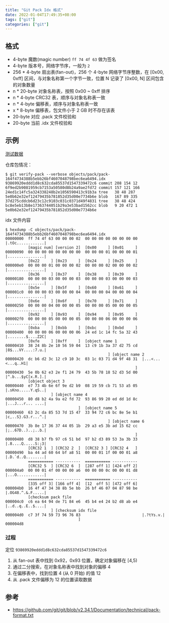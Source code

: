 ```yaml
---
title: "Git Pack Idx 格式"
date: 2022-01-04T17:49:35+08:00
tags: ["git"]
categories: ["git"]
---
```


## 格式

- 4-byte 魔数(magic number) `ff 74 4f 63` 做为签名
- 4-byte 版本号，网络字节序，一般为 `2`
- 256 * 4-byte 扇出表(fan-out)，256 个 4-byte 网络字节序整数，在 [0x00, 0xff] 区间，与对象名称第一个字节一致，位置 N 记录了 [0x00, N] 区间包含的对象数量
- n * 20-byte 对象名称表，按照 0x00 ~ 0xff 排序
- n * 4-byte CRC32 表，顺序与对象名称表一致
- n * 4-byte 偏移表，顺序与对象名称表一致
- x * 8-byte 偏移表，包文件小于 2 GB 时不存在该表
- 20-byte 对应 .pack 文件校验和
- 20-byte 当前 .idx 文件校验和

## 示例

[测试数据](/files/git-pack-format.git.tar.gz)

仓库包情况：

```text
$ git verify-pack --verbose objects/pack/pack-164f4734388b5ebb26bf4607048798bec6ea6494.idx
93869920eddd1d8c632cda85537d1547339472c6 commit 208 154 12
6f9ed2b9081959cb7153a50580d8b24a9ae2fd72 commit 157 121 166
24ed1c14fc5a324338248b2e1056590413c91b3a tree   38 48 287
5e0b62e32ef12479435b781852d35d00e7734b6e blob   167 89 335
37d275cddcb6d23c12c9103c031c0371d49f4831 tree   38 48 424
bc8e5eb13b8e17363744051b29a3e53bad1562cc blob   9 20 472 1 5e0b62e32ef12479435b781852d35d00e7734b6e
```


idx 文件内容

```text
$ hexdump -C objects/pack/pack-164f4734388b5ebb26bf4607048798bec6ea6494.idx
00000000  ff 74 4f 63 00 00 00 02  00 00 00 00 00 00 00 00  |.tOc............|
          [magic num] [version 2]  [0x00     ] [0x01     ]
00000090  00 00 00 00 00 00 00 00  00 00 00 01 00 00 00 01  |................|
          [0x22     ] [0x23     ]  [0x24     ] [0x25     ]
000000e0  00 00 00 01 00 00 00 02  00 00 00 02 00 00 00 02  |................|
          [0x36     ] [0x37     ]  [0x38     ] [0x39     ]
00000180  00 00 00 03 00 00 00 03  00 00 00 03 00 00 00 03  |................|
          [0x5e     ] [0x5f     ]  [0x60     ] [0x61     ]
000001c0  00 00 00 03 00 00 00 04  00 00 00 04 00 00 00 04  |................|
          [0x6e     ] [0x6f     ]  [0x70     ] [0x71     ]
00000250  00 00 00 04 00 00 00 05  00 00 00 05 00 00 00 05  |................|
          [0x92     ] [0x93     ]  [0x94     ] [0x95     ]
000002f0  00 00 00 05 00 00 00 05  00 00 00 06 00 00 00 06  |................|
          [0xba     ] [0xbb     ]  [0xbc     ] [0xbd     ]
00000400  00 00 00 06 00 00 00 06  24 ed 1c 14 fc 5a 32 43  |........$....Z2C|
          [0xfe     ] [0xff     ]  [object name 1
00000410  38 24 8b 2e 10 56 59 04  13 c9 1b 3a 37 d2 75 cd  |8$...VY....:7.u.|
                                             ] [object name 2
00000420  dc b6 d2 3c 12 c9 10 3c  03 1c 03 71 d4 9f 48 31  |...<...<...q..H1|
                                                         ]
00000430  5e 0b 62 e3 2e f1 24 79  43 5b 78 18 52 d3 5d 00  |^.b...$yC[x.R.].|
          [object object 3
00000440  e7 73 4b 6e 6f 9e d2 b9  08 19 59 cb 71 53 a5 05  |.sKno.....Y.qS..|
                    ] [object name 4
00000450  80 d8 b2 4a 9a e2 fd 72  93 86 99 20 ed dd 1d 8c  |...J...r... ....|
                                ]  [object name 5
00000460  63 2c da 85 53 7d 15 47  33 94 72 c6 bc 8e 5e b1  |c,..S}.G3.r...^.|
                                             ] [object name 6
00000470  3b 8e 17 36 37 44 05 1b  29 a3 e5 3b ad 15 62 cc  |;..67D..)..;..b.|
                                                         ]
00000480  d8 38 b7 fb 97 c6 51 bd  97 b2 d3 89 53 3a 3b 33  |.8....Q.....S:;3|
          [CRC32 1  ] [CRC32 2  ]  [CRC32 3 ] [CRC32 4   ] 
00000490  ba 44 ad 60 64 bf a8 51  00 00 01 1f 00 00 01 a8  |.D.`d..Q........|
          =========== -----------  =========== -----------
          [CRC32 5  ] [CRC32 6  ]  [287 off 1] [424 off 2]
000004a0  00 00 01 4f 00 00 00 a6  00 00 00 0c 00 00 01 d8  |...O............|
          =========== -----------  =========== -----------
          [335 off 3] [166 off 4]  [12  off 5] [472 off 6]
000004b0  16 4f 47 34 38 8b 5e bb  26 bf 46 07 04 87 98 be  |.OG48.^.&.F.....|
          [checksum pack file
000004c0  c6 ea 64 94 de 71 84 e6  45 b4 e4 24 b2 d8 ab e4  |..d..q..E..$....|
                    ] [checksum idx file
000004d0  c7 3f 74 59 73 96 76 83                           |.?tYs.v.|
                                ]
000004d8
```

### 过程

定位 `93869920eddd1d8c632cda85537d1547339472c6`

1. 从 fan-out 表中找到 0x92，0x93 位置，确定对象偏移在 [4,5)
2. 通过二分搜索，在对象名称表中找到对象的偏移 4
3. 在偏移表中，找到位置 4 (从 0 开始) 的值 12
4. 从 .pack 文件偏移为 12 的位置读取数据

## 参考

- https://github.com/git/git/blob/v2.34.1/Documentation/technical/pack-format.txt
